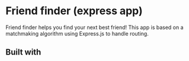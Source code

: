 # Friend finder (express app)
Friend finder helps you find your next best friend! This app is based on a matchmaking algorithm using Express.js to handle routing.
## Built with
